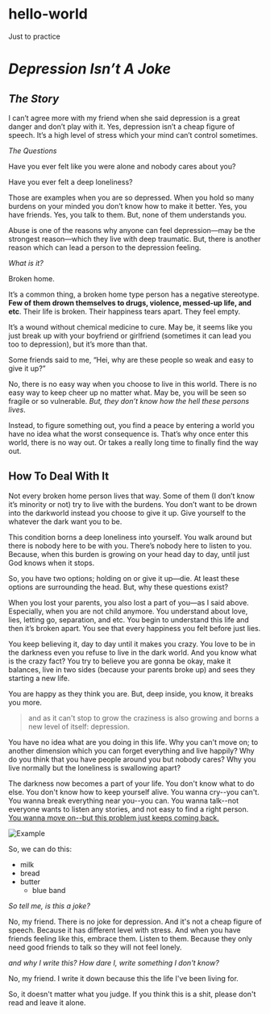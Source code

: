 # hello-world
Just to practice

#  _Depression Isn’t A Joke_

## _The Story_

I can’t agree more with my friend when she said depression is a great danger and don’t play with it. Yes, depression isn’t a cheap figure of speech. It’s a high level of stress which your mind can’t control sometimes. 

_The Questions_

Have you ever felt like you were alone and nobody cares about you?

Have you ever felt a deep loneliness?

Those are examples when you are so depressed. When you hold so many burdens on your minded you don’t know how to make it better. Yes, you have friends. Yes, you talk to them. But, none of them understands you.

Abuse is one of the reasons why anyone can feel depression—may be the strongest reason—which they live with deep traumatic. But, there is another reason which can lead a person to the depression feeling.

_What is it?_

Broken home. 

It’s a common thing, a broken home type person has a negative stereotype. **Few of them drown themselves to drugs, violence, messed-up life, and etc**. Their life is broken. Their happiness tears apart. They feel empty. 

It’s a wound without chemical medicine to cure. May be, it seems like you just break up with your boyfriend or girlfriend (sometimes it can lead you too to depression), but it’s more than that.

Some friends said to me, “Hei, why are these people so weak and easy to give it up?”

No, there is no easy way when you choose to live in this world. There is no easy way to keep cheer up no matter what. May be, you will be seen so fragile or so vulnerable. _But, they don’t know how the hell these persons lives_. 

Instead, to figure something out, you find a peace by entering a world you have no idea what the worst consequence is. That’s why once enter this world, there is no way out. Or takes a really long time to finally find the way out. 

## How To Deal With It

Not every broken home person lives that way. Some of them (I don’t know it’s minority or not) try to live with the burdens. You don’t want to be drown into the darkworld instead you choose to give it up. Give yourself to the whatever the dark want you to be. 

This condition borns a deep loneliness into yourself. You walk around but there is nobody here to be with you. There’s nobody here to listen to you.  Because, when this burden is growing on your head day to day, until just God knows when it stops.

So, you have two options; holding on  or give it up—die. At least these options are surrounding the head. But, why these questions exist?

When you lost your parents, you also lost a part of you—as I said above. Especially, when you are not child anymore. You understand about love, lies, letting go, separation, and etc. You begin to understand this life and then it’s broken apart. You see that every happiness you felt before just lies.

You keep believing it, day to day until it makes you crazy. You love to be in the darkness even you refuse to live in the dark world. And you know what is the crazy fact? You try to believe you are gonna be okay, make it balances, live in two sides (because your parents broke up) and sees they starting a new life.

You are happy as they think you are. But, deep inside, you know, it breaks you more. 

> and as it can't stop to grow the craziness is also growing and borns a new level of itself: depression.

You have no idea what are you doing in this life. Why you can't move on; to another dimension which you can forget everything and live happily? Why do you think that you have people around you but nobody cares? Why you live normally but the loneliness is swallowing apart?

The darkness now becomes a part of your life. You don't know what to do else. You don't know how to keep yourself alive.  You wanna cry--you can't. You wanna break everything near you--you can. You wanna talk--not everyone wants to listen any stories, and not easy to find a right person. [You wanna move on--but this problem just keeps coming back.](https://medium.com/@narandzhaf)

![Example](https://cdn-images-1.medium.com/max/1200/0*lzRmzAy5OICef7rK.png)

So, we can do this:
* milk
* bread
* butter
  * blue band
  
_So tell me, is this a joke?_

No, my friend. There is no joke for depression. And it's not a cheap figure of speech. Because it has different level with stress. And when you have friends feeling like this, embrace them. Listen to them. Because they only need good friends to talk so they will not feel lonely.

_and why I write this? How dare I, write something I don't know?_

No, my friend. I write it down because this the life I've been living for. 

So, it doesn't matter what you judge. If you think this is a shit, please don't read and leave it alone. 
